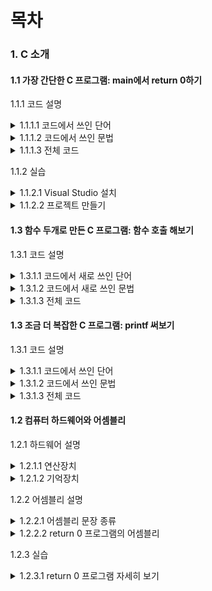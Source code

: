# 목차

### 1. C 소개

#### 1.1 가장 간단한 C 프로그램: main에서 return 0하기 

1.1.1 코드 설명

<details>
  <summary> 1.1.1.1 코드에서 쓰인 단어 </summary>
<br>
  
1.1.1.1.1 int

1.1.1.1.2 main

1.1.1.1.3 ( )

1.1.1.1.4 { }

1.1.1.1.5 return

1.1.1.1.6 0

1.1.1.1.7 ;

</details>

<details>
  <summary> 1.1.1.2 코드에서 쓰인 문법 </summary>
<br>
  
1.1.1.2.1 함수 정의: int main() { 내용 }

1.1.1.2.2 반환 문장: return 0;

</details>

<details>
  <summary> 1.1.1.3 전체 코드 </summary>
<br>

```c
int main() {
  return 0;
}
```

</details>

1.1.2 실습 

<details>
  <summary> 1.1.2.1 Visual Studio 설치 </summary>
<br>

1.1.2.1.1 Visual Studio 다운로드

1.1.2.1.2 Visual Studio 설치 구성

1.1.2.1.3 Visual Studio 화면

</details>

<details>
  <summary> 1.1.2.2 프로젝트 만들기 </summary>
<br>

1.1.2.2.1 새 프로젝트

1.1.2.2.2 새 파일

1.1.2.2.3 코드 입력, 키보드 자판

1.1.2.2.4 실행

1.1.2.2.5 가능한 오류

1.1.2.2.6 생성된 파일들
  
</details>



#### 1.3 함수 두개로 만든 C 프로그램: 함수 호출 해보기

1.3.1 코드 설명

<details>
  <summary> 1.3.1.1 코드에서 새로 쓰인 단어 </summary>
<br>

1.3.1.1.1 /*  */

1.3.1.1.2 five
  
</details> 

<details>
  <summary> 1.3.1.2 코드에서 새로 쓰인 문법 </summary>
<br>

1.3.1.1.1 /*  */

1.3.1.1.2 five()



</details> 


<details>
  <summary> 1.3.1.3 전체 코드 </summary>
<br>

```c
int five() {
  return 5;
}

int main() {
  return five();
}
```  
</details> 


#### 1.3 조금 더 복잡한 C 프로그램: printf 써보기

1.3.1 코드 설명

<details>
  <summary> 1.3.1.1 코드에서 쓰인 단어 </summary>  
<br>

1.3.1.1.1 #include  

1.3.1.1.2 < >

1.3.1.1.3 stdio.h

1.3.1.1.4 printf

1.3.1.1.5 " "
  
</details> 

<details>
  <summary> 1.3.1.2 코드에서 쓰인 문법 </summary> 
<br>

1.3.1.2.1 #include <stdio.h>

1.3.1.2.2 printf("Hello, world!");
  
</details>

<details>
  <summary> 1.3.1.3 전체 코드 </summary>

```c
#include <stdio.h>
int main() {
  printf("Hello, world!");
}
```
</details>

#### 1.2 컴퓨터 하드웨어와 어셈블리

1.2.1 하드웨어 설명

<details>
  <summary> 1.2.1.1 연산장치 </summary>
<br>

1.2.1.1.1 트랜지스터

1.2.1.1.2 버퍼

1.2.1.1.3 게이트

1.2.1.1.4 덧셈기

1.2.1.1.5 클락
  
</details>

<details>
  <summary> 1.2.1.2 기억장치 </summary>
<br>

1.2.1.2.1 레지스터

1.2.1.2.2 메모리

1.2.1.2.3 스택

</details>

1.2.2 어셈블리 설명

<details>
  <summary> 1.2.2.1 어셈블리 문장 종류 </summary>
<br>

1.2.2.1.1 연산

1.2.2.1.2 기억

1.2.2.1.3 코드 실행 제어

1.2.2.1.4 다른 코드 호출
  
</details>

<details>
  <summary> 1.2.2.2 return 0 프로그램의 어셈블리 </summary>
<br>

```
저장  레지스터A  0
종료
```
  
</details>

1.2.3 실습

<details>
  <summary> 1.2.3.1 return 0 프로그램 자세히 보기 </summary> 
<br> 

1.2.3.1.1 어셈블리 

1.2.3.1.2 메모리
  
</details>
